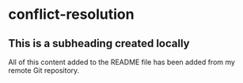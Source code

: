 # conflict-resolution

## This is a subheading created locally

All of this content added to the README file has been added from my remote Git repository.

